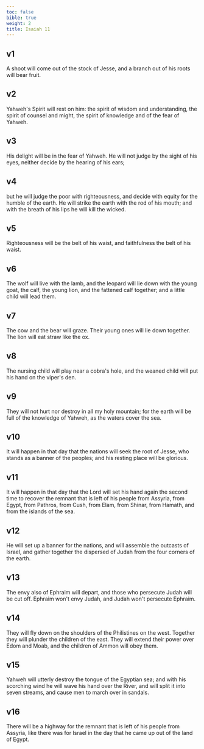 ```yaml
---
toc: false
bible: true
weight: 2
title: Isaiah 11
---
```




## v1 
A shoot will come out of the stock of Jesse, and a branch out of his roots will bear fruit. 

## v2 
Yahweh's Spirit will rest on him: the spirit of wisdom and understanding, the spirit of counsel and might, the spirit of knowledge and of the fear of Yahweh. 

## v3 
His delight will be in the fear of Yahweh. He will not judge by the sight of his eyes, neither decide by the hearing of his ears; 

## v4 
but he will judge the poor with righteousness, and decide with equity for the humble of the earth. He will strike the earth with the rod of his mouth; and with the breath of his lips he will kill the wicked. 

## v5 
Righteousness will be the belt of his waist, and faithfulness the belt of his waist. 

## v6 
The wolf will live with the lamb, and the leopard will lie down with the young goat, the calf, the young lion, and the fattened calf together; and a little child will lead them. 

## v7 
The cow and the bear will graze. Their young ones will lie down together. The lion will eat straw like the ox. 

## v8 
The nursing child will play near a cobra's hole, and the weaned child will put his hand on the viper's den. 

## v9 
They will not hurt nor destroy in all my holy mountain; for the earth will be full of the knowledge of Yahweh, as the waters cover the sea. 

## v10 
It will happen in that day that the nations will seek the root of Jesse, who stands as a banner of the peoples; and his resting place will be glorious. 

## v11 
It will happen in that day that the Lord will set his hand again the second time to recover the remnant that is left of his people from Assyria, from Egypt, from Pathros, from Cush, from Elam, from Shinar, from Hamath, and from the islands of the sea. 

## v12 
He will set up a banner for the nations, and will assemble the outcasts of Israel, and gather together the dispersed of Judah from the four corners of the earth. 

## v13 
The envy also of Ephraim will depart, and those who persecute Judah will be cut off. Ephraim won't envy Judah, and Judah won't persecute Ephraim. 

## v14 
They will fly down on the shoulders of the Philistines on the west. Together they will plunder the children of the east. They will extend their power over Edom and Moab, and the children of Ammon will obey them. 

## v15 
Yahweh will utterly destroy the tongue of the Egyptian sea; and with his scorching wind he will wave his hand over the River, and will split it into seven streams, and cause men to march over in sandals. 

## v16 
There will be a highway for the remnant that is left of his people from Assyria, like there was for Israel in the day that he came up out of the land of Egypt.
